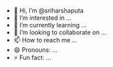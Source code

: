 - 👋 Hi, I’m @sriharshaputa
- 👀 I’m interested in ...
- 🌱 I’m currently learning ...
- 💞️ I’m looking to collaborate on ...
- 📫 How to reach me ...
- 😄 Pronouns: ...
- ⚡ Fun fact: ...

<!---
sriharshaputa/sriharshaputa is a ✨ special ✨ repository because its `README.md` (this file) appears on your GitHub profile.
You can click the Preview link to take a look at your changes.
--->
